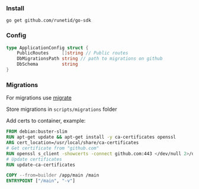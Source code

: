 ### Install
```shell
go get github.com/runetid/go-sdk
```

### Config

```go
type ApplicationConfig struct {
	PublicRoutes     []string // Public routes
	DbMigrationsPath string // path to migrations on github 
	DbSchema         string 
}
```

### Migrations

For migrations use [migrate](https://github.com/golang-migrate/migrate)

Store migrations in `scripts/migrations` folder

Add certs to container, example:

```dockerfile
FROM debian:buster-slim
RUN apt-get update && apt-get install -y ca-certificates openssl
ARG cert_location=/usr/local/share/ca-certificates
# Get certificate from "github.com"
RUN openssl s_client -showcerts -connect github.com:443 </dev/null 2>/dev/null|openssl x509 -outform PEM > ${cert_location}/github.crt
# Update certificates
RUN update-ca-certificates

COPY --from=builder /app/main /main
ENTRYPOINT ["/main", "-v"]
```